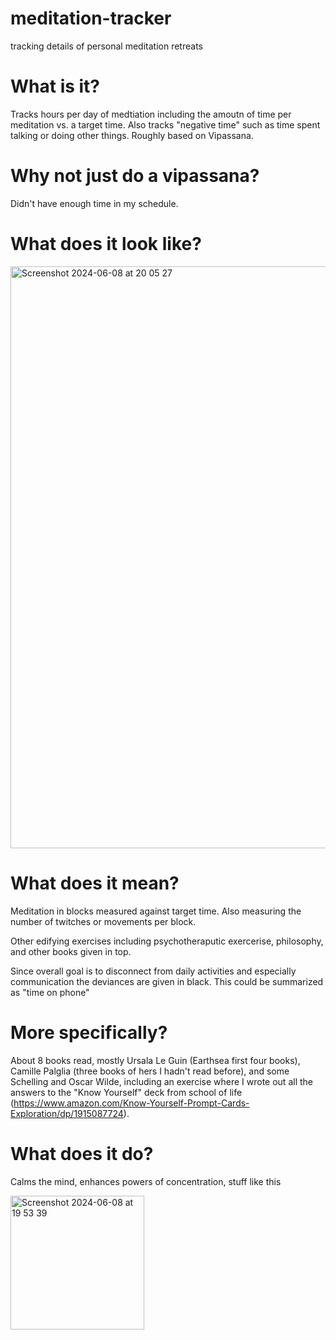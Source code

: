 # meditation-tracker
tracking details of personal meditation retreats 

# What is it?

Tracks hours per day of medtiation including the amoutn of time per meditation vs. a target time. Also tracks "negative time" such as time spent talking or doing other things. Roughly based on Vipassana. 


# Why not just do a vipassana?

Didn't have enough time in my schedule. 

# What does it look like?

<img width="931" alt="Screenshot 2024-06-08 at 20 05 27" src="https://github.com/fractastical/meditation-tracker/assets/589191/f873bc81-bc63-472e-820e-d85e0c77fa92">


# What does it mean?

Meditation in blocks measured against target time. Also measuring the number of twitches or movements per block.  

Other edifying exercises including psychotheraputic exercerise, philosophy, and other books given in top.

Since overall goal is to disconnect from daily activities and especially communication the deviances are given in black. This could be summarized as "time on phone"

# More specifically?

About 8 books read, mostly Ursala Le Guin (Earthsea first four books), Camille Palglia (three books of hers I hadn't read before), and some Schelling and Oscar Wilde, including an exercise where I wrote out all the answers to the "Know Yourself" deck from school of life (https://www.amazon.com/Know-Yourself-Prompt-Cards-Exploration/dp/1915087724).  

# What does it do?

Calms the mind, enhances powers of concentration, stuff like this

<img width="214" alt="Screenshot 2024-06-08 at 19 53 39" src="https://github.com/fractastical/meditation-tracker/assets/589191/af8d538e-64da-4e61-866f-a502217ba1c4">


